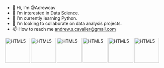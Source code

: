 - 👋 Hi, I’m @Adrewcav
- 👀 I’m interested in Data Science.
- 🌱 I’m currently learning Python.
- 💞️ I’m looking to collaborate on data analysis projects. 
- 📫 How to reach me andrew.s.cavalier@gmail.com

<!---
Adrewcav/Adrewcav is a ✨ special ✨ repository because its `README.md` (this file) appears on your GitHub profile.
You can click the Preview link to take a look at your changes.
--->

 <img align="left" alt="HTML5" width="80px" src="https://cdn.jsdelivr.net/gh/devicons/devicon/icons/amazonwebservices/amazonwebservices-original-wordmark.svg" />
 <img align="left" alt="HTML5" width="80px" src="https://cdn.jsdelivr.net/gh/devicons/devicon/icons/github/github-original-wordmark.svg" />
 <img align="left" alt="HTML5" width="80px" src="https://cdn.jsdelivr.net/gh/devicons/devicon/icons/postgresql/postgresql-original-wordmark.svg" />
 <img align="left" alt="HTML5" width="80px" src="https://cdn.jsdelivr.net/gh/devicons/devicon/icons/r/r-original.svg" />
 <img align="left" alt="HTML5" width="80px" src="https://cdn.jsdelivr.net/gh/devicons/devicon/icons/rstudio/rstudio-original.svg" />
 <img align="left" alt="HTML5" width="80px" src="https://cdn.jsdelivr.net/gh/devicons/devicon/icons/python/python-original-wordmark.svg" />
